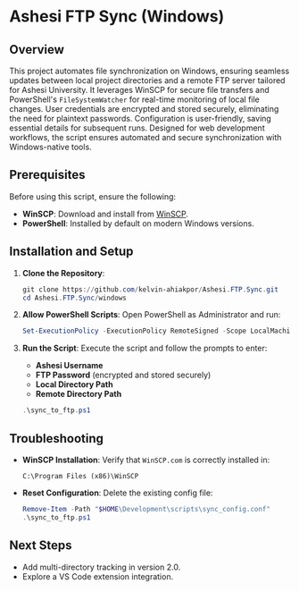 
# Ashesi FTP Sync (Windows)

## Overview

This project automates file synchronization on Windows, ensuring seamless updates between local project directories and a remote FTP server tailored for Ashesi University. It leverages WinSCP for secure file transfers and PowerShell's `FileSystemWatcher` for real-time monitoring of local file changes. User credentials are encrypted and stored securely, eliminating the need for plaintext passwords. Configuration is user-friendly, saving essential details for subsequent runs. Designed for web development workflows, the script ensures automated and secure synchronization with Windows-native tools.

## Prerequisites

Before using this script, ensure the following:
- **WinSCP**: Download and install from [WinSCP](https://winscp.net/eng/download.php).
- **PowerShell**: Installed by default on modern Windows versions.

## Installation and Setup

1. **Clone the Repository**:
    ```powershell
    git clone https://github.com/kelvin-ahiakpor/Ashesi.FTP.Sync.git
    cd Ashesi.FTP.Sync/windows
    ```

2. **Allow PowerShell Scripts**:
    Open PowerShell as Administrator and run:
    ```powershell
    Set-ExecutionPolicy -ExecutionPolicy RemoteSigned -Scope LocalMachine
    ```

3. **Run the Script**:
    Execute the script and follow the prompts to enter:
    - **Ashesi Username**
    - **FTP Password** (encrypted and stored securely)
    - **Local Directory Path**
    - **Remote Directory Path**
    ```powershell
    .\sync_to_ftp.ps1
    ```

## Troubleshooting

- **WinSCP Installation**:
    Verify that `WinSCP.com` is correctly installed in:
    ```plaintext
    C:\Program Files (x86)\WinSCP    
    ```
- **Reset Configuration**:
    Delete the existing config file:
    ```powershell
    Remove-Item -Path "$HOME\Development\scripts\sync_config.conf"
    .\sync_to_ftp.ps1
    ```

## Next Steps

- Add multi-directory tracking in version 2.0.
- Explore a VS Code extension integration.
